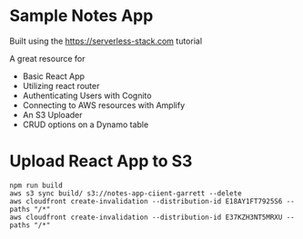 # Sample Notes App

Built using the https://serverless-stack.com tutorial

A great resource for
  - Basic React App
  - Utilizing react router
  - Authenticating Users with Cognito
  - Connecting to AWS resources with Amplify
  - An S3 Uploader
  - CRUD options on a Dynamo table

# Upload React App to S3

```
npm run build
aws s3 sync build/ s3://notes-app-ciient-garrett --delete
aws cloudfront create-invalidation --distribution-id E18AY1FT7925S6 --paths "/*"
aws cloudfront create-invalidation --distribution-id E37KZH3NT5MRXU --paths "/*"
```

